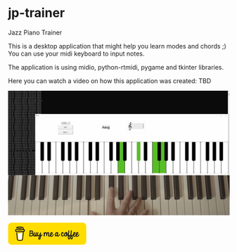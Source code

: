 # jp-trainer
Jazz Piano Trainer 

This is a desktop application that might help you learn modes and chords ;)
You can use your midi keyboard to input notes.

The application is using midio, python-rtmidi, pygame and tkinter libraries.

Here you can watch a video on how this application was created: TBD

![JP-Trainer](jp_trainer_preview.png?raw=true "JP-Trainer")

[<img alt="Buy me a coffee" height="50px" src="https://github.com/2CoderOK/jp-trainer/blob/main/yellow-button.png" />](https://www.buymeacoffee.com/coderok)
